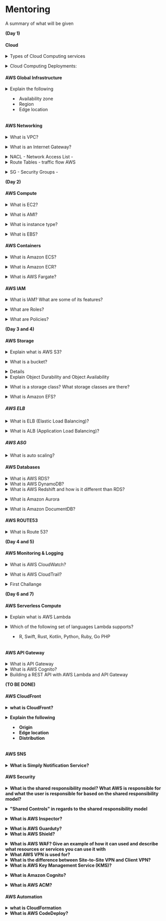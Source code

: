 # Mentoring


A summary of what will be given

<b>(Day 1)</b>

#### Cloud

<details>
<summary> Types of Cloud Computing services</summary><br><b>

1 - IAAS (Infrastructure as a service)<br><br>
  IaaS stands for Infrastructure-as-a-Service. It allows organizations to purchase resources like networking and storage on-demand instead of having to buy costly hardware. IaaS is highly scalable and offers businesses more flexibility than on-premise solutions.

  IaaS can be seen as the basic layer in cloud computing. The virtualized components available through the internet are equivalent to the servers and hardware companies would traditionally store in their building.

  1.1 - When to use IaaS?
  
  Organizations of all sizes can benefit from IaaS. Small companies who want to avoid purchasing hardware or don’t have the time, staff, or ability to host large data centers on-premise, as well as larger businesses who want to stay in control of their apps and only want to consume the resources they actually need. The scalability of IaaS is also great for companies that experience rapid growth.

  1.2 - IaaS delivery
  
  With IaaS, enterprises get a full cloud computing infrastructure including network, servers, operating system, and data centers/storage. Full access is granted through virtualization technology via dashboard or API. This way, clients have complete control over their computing infrastructure.

  The IaaS provider is responsible for managing and maintaining servers, hard drives, storage, and virtualization tools. However, applications, runtime, OS, middleware, and data still need to be managed by the client.

  1.3 - IaaS benefits
  * Flexibility: IaaS is more flexible than all the other cloud computing models.
  * Automation: With IaaS, you can easily automate the deployment of servers, storage, and networking.
  * Cost-reduction: IaaS lets you purchase resources on an as-needed basis, so you only pay for what you’re actually using.
  * Control: IaaS lets you retain complete control of your infrastructure.
  * Scalability: Since you’re only “renting” IT components, you can easily upscale or downscale your resources.

  1.4 - IaaS disadvantages
  * Legacy systems: Before migrating to the cloud, legacy apps might have to be enhanced for the new type of infrastructure.
  * Internal training: Staff might have to undergo additional training to effectively manage and monitor IaaS.
  * Security: While you are in control over your apps, data, middleware, and the OS platform, you are also responsible for mitigating new security threats.

  
  2 - PAAS (Platform as a Service)<br><br>
  PaaS stands for Platform-as-a-Service. The platform that can be accessed through the internet provides developers with a framework and tools to build apps and software that are tailored to the organization’s individual needs.

  PaaS can be seen as a scaled-down version of IaaS. Just like IaaS, the customers have access to servers and data centers which are maintained and managed by the third-party provider. However, they mainly use PaaS for building custom SaaS applications.

  2.1 - When to use PaaS?
  
  There are several situations when a Platform-as-a-Service would be a good idea. For example, if you have several developers working on the same development project, PaaS is a great way to streamline workflows.

  You can even include other vendors and stay flexible during the entire process. PaaS is also the way to go if your organization requires customized applications that need to be developed and deployed in a short amount of time.

  2.2 - PaaS delivery
  
  PaaS delivery can be compared to the way SaaS is delivered. The only difference is that customers don’t access online software, but an online platform for the creation of software. And since tools and environment are ready-to-use, software engineers and developers can concentrate on building applications without having to worry about other components like operation systems, storage, and infrastructure.

  2.3 - PaaS benefits
  * Cost-reduction: PaaS is a simple, cost-effective way to quickly develop and deploy new apps.
  * Scalability: PaaS service models can easily be adjusted to a developer’s needs.
  * Migration: With PaaS, it’s easy to migrate to a hybrid cloud model.
  * Less coding: Your developer teams have to do a lot less coding than before.
  * Freedom: PaaS frees up time as developers can customize apps without having to maintain the software.

  2.4 - PaaS disadvantages
  * Data security: Using third-party vendor-controlled servers means that there are various security risks to look out for.
  * Runtime issues: Some PaaS solutions are not optimized for the language or framework that your development teams are used to.
  * Integrations: You might encounter some challenges with integrating new applications as not every component of your legacy IT system is built for the cloud.
  * Limitations: Customized cloud operations tend to have automated workflows that might not be compatible with PaaS solutions, thus limiting operational capabilities for your end-user.
  
  
  3 - SAAS (Software as a Service)<br><br>
  SaaS stands for Software-as-a-Service. These entire cloud application services are the most common form of cloud computing. They are ready-to-use and often run directly through the client’s web browser, meaning there is no need for installations or downloads like it with on-prem solutions.

  SaaS is hosted on remote servers and fully managed, updated, and maintained by a third-party vendor. This results in less responsibility but also less control for the end-user.

  3.1 - When to use SaaS?
  
  SaaS is ideal for small companies or startups that don’t have the capacity to develop their own software applications. From e-commerce to short-term projects, SaaS is the quickest and easiest solution if you don’t need highly customized applications. SaaS is also a great option for applications that are not used very often, e.g. tax software.

  3.2 - SaaS delivery
  
  SaaS is delivered as a fully functional service and can be accessed remotely via any web browser, allowing clients to work from anywhere. The users connect to the app through a dashboard or API and rely on the SaaS provider when it comes to bug fixes, middleware, support, and any potential technical issues.

  3.3 - SaaS benefits
  * Cost-reduction: SaaS usually resides in a shared or multi-tenant environment. When managed correctly, the license costs are lower compared to traditional models.
  * Scalability: SaaS solutions are easy to scale up or down based on your specific needs.
  * Integration: Many SaaS solutions have integrations with other SaaS offerings, so you don’t have to buy another server or software.
  * Upgrades: With SaaS, you instantly benefit from new software releases and upgrades.
  * Ease of use: Without installation or download, SaaS is easy to use and comes with baked-in best practices.

  3.4 - SaaS disadvantages
  * Data security: Since large volumes of sensitive data are being exchanged with off-premise servers, security and compliance might be compromised.
  * Limited customization: SaaS only allows for minimal customization when it comes to features and capabilities.
  * Interoperability: It might be difficult to integrate SaaS with existing apps and services due to dependencies.
  * Less control: Users have very little control over functionalities, performance, downtime, or how their data is governed.
  * Wasted resources: With the ease of use and scalability SaaS provides, an organization's SaaS stack includes many overlapping, underutilized, or unused apps. The value of SaaS apps in the organization can drop without automated SaaS Management or SaaS optimization processes in place.  
  * Shadow IT: Employees often purchase or sign up for new SaaS without the knowledge of IT. Unmanaged SaaS apps could have potential security gaps.
 
</b></details>


<details>

<summary> Cloud Computing Deployments:</summary> <br><b>


  * Public
  * Hybrid
  * Private
  </b></details>

#### AWS Global Infrastructure

<details>
<summary>Explain the following

  * Availability zone
  * Region
  * Edge location</summary><br><b>
AWS regions are data centers hosted across different geographical locations worldwide, each region is completely independent of one another.<br>

Within each region, there are multiple isolated locations known as Availability Zones. Multiple availability zones ensure high availability in case one of them goes down.<br>

Edge locations are basically content delivery network which caches data and insures lower latency and faster delivery to the users in any location. They are located in major cities in the world.
</b></details>

#### AWS Networking

<details>
<summary>What is VPC?</summary><br><b>

"A logically isolated section of the AWS cloud where you can launch AWS resources in a virtual network that you define"
Read more about it [here](https://aws.amazon.com/vpc).
</b></details>

<details>
<summary>What is an Internet Gateway?</summary><br><b>

"component that allows communication between instances in your VPC and the internet" (AWS docs).
Read more about it [here](https://docs.aws.amazon.com/vpc/latest/userguide/VPC_Internet_Gateway.html)
</b></details>

<details>
<summary>NACL - Network Access List -</summary><br><b>
 allow or deny traffic on the subnet level
</b></details>

<details>
<summary>Route Tables - traffic flow AWS </summary><br><b>

</b></details>

<details>
<summary>SG - Security Groups - </summary><br><b>
allow or deny traffic on the intance level
  
* NACL - security layer on the subnet level.
* Security Group - security layer on the instance level.

Read more about it [here](https://docs.aws.amazon.com/AWSEC2/latest/UserGuide/ec2-security-groups.html) and [here](https://docs.aws.amazon.com/vpc/latest/userguide/VPC_SecurityGroups.html)
</b></details>

<b>(Day 2)</b>

#### AWS Compute

<details>
<summary>What is EC2?</summary><br><b>

"a web service that provides secure, resizable compute capacity in the cloud".
Read more [here](https://aws.amazon.com/ec2)
</b></details>

<details>
<summary>What is AMI?</summary><br><b>

Amazon Machine Images is "An Amazon Machine Image (AMI) provides the information required to launch an instance".
Read more [here](https://docs.aws.amazon.com/AWSEC2/latest/UserGuide/AMIs.html)
</b></details>

<details>
<summary>What is instance type?</summary><br><b>

"the instance type that you specify determines the hardware of the host computer used for your instance"
Read more about instance types [here](https://docs.aws.amazon.com/AWSEC2/latest/UserGuide/instance-types.html)
</b></details>

<details>
<summary>What is EBS?</summary><br><b>

"provides block level storage volumes for use with EC2 instances. EBS volumes behave like raw, unformatted block devices."
More on EBS [here](https://docs.aws.amazon.com/AWSEC2/latest/UserGuide/AmazonEBS.html)
</b></details>

#### AWS Containers

<details>
<summary>What is Amazon ECS?</summary><br><b>

Amazon definition: "Amazon Elastic Container Service (Amazon ECS) is a fully managed container orchestration service. Customers such as Duolingo, Samsung, GE, and Cook Pad use ECS to run their most sensitive and mission critical applications because of its security, reliability, and scalability."

Learn more [here](https://aws.amazon.com/ecs)
</b></details>

<details>
<summary>What is Amazon ECR?</summary><br><b>

Amazon definition: "Amazon Elastic Container Registry (ECR) is a fully-managed Docker container registry that makes it easy for developers to store, manage, and deploy Docker container images."

Learn more [here](https://aws.amazon.com/ecr)
</b></details>

<details>
<summary>What is AWS Fargate?</summary><br><b>

Amazon definition: "AWS Fargate is a serverless compute engine for containers that works with both Amazon Elastic Container Service (ECS) and Amazon Elastic Kubernetes Service (EKS)."

Learn more [here](https://aws.amazon.com/fargate)
</b></details>

#### AWS IAM

<details>
<summary>What is IAM? What are some of its features?</summary><br><b>

Full explanation is [here](https://aws.amazon.com/iam)
In short: it's used for managing users, groups, access policies & roles
IAM configuration is defined globally and not per region
</b></details>

<details>
<summary>What are Roles?</summary><br><b>

A way for allowing a service of AWS to use another service of AWS. You assign roles to AWS resources.
For example, you can make use of a role which allows EC2 service to acesses s3 buckets (read and write).
</b></details>

<details>
<summary>What are Policies?</summary><br><b>

Policies documents used to give permissions as to what a user, group or role are able to do. Their format is JSON.
</b></details>

<b>(Day 3 and 4)</b>

#### AWS Storage
 
<details>
<summary>Explain what is AWS S3?</summary><br><b>

S3 stands for 3 S, Simple Storage Service.
S3 is a object storage service which is fast, scalable and durable. S3 enables customers to upload, download or store any file or object that is up to 5 TB in size.

More on S3 [here](https://aws.amazon.com/s3) 
</b></details>

<details>
<summary>What is a bucket?</summary><br><b>

An S3 bucket is a resource which is similar to folders in a file system and allows storing objects, which consist of data.
</b></details>

<details>
Explain the following:

  * Object Lifecycles - Transfer objects between storage classes based on defined rules of time periods
  * Object Sharing - Share objects via a URL link
  * Object Versioning - Manage multiple versions of an object
</b></details>

<details>
<summary>Explain Object Durability and Object Availability</summary><br><b>

Object Durability: The percent over a one-year time period that a file will not be lost
Object Availability: The percent over a one-year time period that a file will be accessible
</b></details>

<details>
<summary>What is a storage class? What storage classes are there?</summary><br><b>

Each object has a storage class assigned to, affecting its availability and durability. This also has effect on costs.
Storage classes offered today:
  * Standard:
    * Used for general, all-purpose storage (mostly storage that needs to be accessed frequently)
    * The most expensive storage class 
    * 11x9% durability
    * 2x9% availability
    * Default storage class

  * Standard-IA (Infrequent Access)
    * Long lived, infrequently accessed data but must be available the moment it's being accessed
    * 11x9% durability
    * 99.90% availability

  * One Zone-IA (Infrequent Access):
    * Long-lived, infrequently accessed, non-critical data
    * Less expensive than Standard and Standard-IA storage classes
    * 2x9% durability
    * 99.50% availability
    
  * Intelligent-Tiering:
    * Long-lived data with changing or unknown access patterns. Basically, In this class the data automatically moves to the class most suitable for you based on usage patterns
    * Price depends on the used class
    * 11x9% durability
    * 99.90% availability

  * Glacier: Archive data with retrieval time ranging from minutes to hours
  * Glacier Deep Archive: Archive data that rarely, if ever, needs to be accessed with retrieval times in hours
  * Both Glacier and Glacier Deep Archive are:
    * The most cheap storage classes
    * have 9x9% durability 

More on storage classes [here](https://aws.amazon.com/s3/storage-classes)

</b></details>

<details>
<summary>What is Amazon EFS?</summary><br><b>

Amazon definition: "Amazon Elastic File System (Amazon EFS) provides a simple, scalable, fully managed elastic NFS file system for use with AWS Cloud services and on-premises resources."

Learn more [here](https://aws.amazon.com/efs)
</b></details>

##### AWS ELB

<details>
<summary>What is ELB (Elastic Load Balancing)?</summary><br><b>

AWS definition: "Elastic Load Balancing automatically distributes incoming application traffic across multiple targets, such as Amazon EC2 instances, containers, IP addresses, and Lambda functions."

More on ELB [here](https://aws.amazon.com/elasticloadbalancing)
</b></details>

<details>
<summary>What is ALB (Application Load Balancing)?</summary><br><b>
</b></details>

##### AWS ASG

<details>
<summary>What is auto scaling?</summary><br><b>

AWS definition: "AWS Auto Scaling monitors your applications and automatically adjusts capacity to maintain steady, predictable performance at the lowest possible cost"

Read more about auto scaling [here](https://aws.amazon.com/autoscaling)
</b></details>

#### AWS Databases

<details>
<summary>What is AWS RDS?</summary><br><b>
</b></details>

<details>
<summary>What is AWS DynamoDB?</summary><br><b>
</b></details>


<details>
<summary>What is AWS Redshift and how is it different than RDS?</summary><br><b>

cloud data warehouse
</b></details>


<details>
<summary>What is Amazon Aurora</summary><br><b>

A MySQL & Postgresql based relational database. Also, the default database proposed for the user when using RDS for creating a database.
Great for use cases like two-tier web applications that has a MySQL or Postgresql database layer and you need automated backups for your application.
</b></details>

<details>
<summary>What is Amazon DocumentDB?</summary><br><b>

Amazon definition: "Amazon DocumentDB (with MongoDB compatibility) is a fast, scalable, highly available, and fully managed document database service that supports MongoDB workloads. As a document database, Amazon DocumentDB makes it easy to store, query, and index JSON data."

Learn more [here](https://aws.amazon.com/documentdb)
</b></details>

#### AWS ROUTE53

<details>
<summary>What is Route 53?</summary><br><b>

"Amazon Route 53 is a highly available and scalable cloud Domain Name System (DNS) web service"
Some of Route 53 features:
  * Register domain
  * DNS service - domain name translations
  * Health checks - verify your app is available

More on Route 53 [here](https://aws.amazon.com/route53)
</b></details>

<b>(Day 4 and 5)</b>

#### AWS Monitoring & Logging

<details>
<summary>What is AWS CloudWatch?</summary><br><b>

AWS definition: "Amazon CloudWatch is a monitoring and observability service..."

More on CloudWatch [here](https://aws.amazon.com/cloudwatch)
</b></details>

<details>
<summary>What is AWS CloudTrail?</summary><br><b>

AWS definition: "AWS CloudTrail is a service that enables governance, compliance, operational auditing, and risk auditing of your AWS account."

Read more on CloudTrail [here](https://aws.amazon.com/cloudtrail)
</b></details>


<details>
<summary>First Challange</summary><br><b>

→ Deploy Web Application in EC2.
Requirements:      
  - Create an Custom VPC (Network: "10.100.0.0/16")
  - Create an EC2 Instance inside this network 
  - Page returning describe-instances and describe-vpcs in a Table
  - Language:  Up to you
Ref.: https://docs.aws.amazon.com/AWSEC2/latest/APIReference/API_DescribeInstances.html
PS: If you are not a developer, in JSON format is fine (We're going to support you if you need it)
    If you judge it's too easy for you, Add AWS Cognito Authentication to the page

* DNX Foundation
  * https://modules.dnx.one/
 
</b></details>

<b>(Day 6 and 7)</b>

#### AWS Serverless Compute

<details>
<summary>Explain what is AWS Lambda</summary><br><b>

AWS definition: "AWS Lambda lets you run code without provisioning or managing servers. You pay only for the compute time you consume."

Read more on it [here](https://aws.amazon.com/lambda)
</b></details>

<details>
<summary>Which of the following set of languages Lambda supports?

 - R, Swift, Rust, Kotlin, Python, Ruby, Go PHP
</b>
</details>


#### AWS API Gateway 

<details>
<summary> What is API Gateway</summary><br><b>
</b></details>

<details>
<summary>What is AWS Cognito?</summary><br><b>
</b></details>

<details>
<summary>Building a REST API with AWS Lambda and API Gateway</summary><br><b
</b></details>

<b>(TO BE DONE)</b>

#### AWS CloudFront

<details>
<summary>what is CloudFront?</summary><br><b>

AWS definition: "Amazon CloudFront is a fast content delivery network (CDN) service that securely delivers data, videos, applications, and APIs to customers globally with low latency, high transfer speeds, all within a developer-friendly environment."

More on CloudFront [here](https://aws.amazon.com/cloudfront)
</b></details>

<details>
<summary>Explain the following

  * Origin
  * Edge location
  * Distribution</summary><br><b>
</b></details>

#### AWS SNS

<details>
<summary>What is Simply Notification Service?</summary><br><b>

AWS definition: "a highly available, durable, secure, fully managed pub/sub messaging service that enables you to decouple microservices, distributed systems, and serverless applications."

Read more about it [here](https://aws.amazon.com/sns)
</b></details>


#### AWS Security 

<details>
<summary>What is the shared responsibility model? What AWS is responsible for and what the user is responsible for based on the shared responsibility model?</summary><br><b>

The shared responsibility model defines what the customer is responsible for and what AWS is responsible for.

More on the shared responsibility model [here](https://aws.amazon.com/compliance/shared-responsibility-model)
</b></details>


<details>
<summary> "Shared Controls" in regards to the shared responsibility model</summary><br><b>

AWS definition: "apply to both the infrastructure layer and customer layers, but in completely separate contexts or perspectives. In a shared control, AWS provides the requirements for the infrastructure and the customer must provide their own control implementation within their use of AWS services"

Learn more about it [here](https://aws.amazon.com/compliance/shared-responsibility-model)
</b></details>


<details>
<summary>What is AWS Inspector?</summary><br><b>

AWS definition: "Amazon Inspector is an automated security assessment service that helps improve the security and compliance of applications deployed on AWS. Amazon Inspector automatically assesses applications for exposure, vulnerabilities, and deviations from best practices.""

Learn more [here](https://aws.amazon.com/inspector)
</b></details>

<details>
<summary>What is AWS Guarduty?</summary><br><b>
</b></details>

<details>
<summary>What is AWS Shield?</summary><br><b>

AWS definition: "AWS Shield is a managed Distributed Denial of Service (DDoS) protection service that safeguards applications running on AWS."
</b></details>

<details>
<summary>What is AWS WAF? Give an example of how it can used and describe what resources or services you can use it with</summary><br><b>
</b></details>

<details>
<summary>What AWS VPN is used for?</summary><br><b>
</b></details>

<details>
<summary>What is the difference between Site-to-Site VPN and Client VPN?</summary><br><b>
</b></details>


<details>
<summary>What is AWS Key Management Service (KMS)?</summary><br><b>

AWS definition: "KMS makes it easy for you to create and manage cryptographic keys and control their use across a wide range of AWS services and in your applications."
More on KMS [here](https://aws.amazon.com/kms)
</b></details>


<details>
<summary>What is Amazon Cognito?</summary><br><b>

Amazon definition: "Amazon Cognito handles user authentication and authorization for your web and mobile apps."

Learn more [here](https://docs.aws.amazon.com/cognito/index.html)
</b></details>

<details>
<summary>What is AWS ACM?</summary><br><b>

Amazon definition: "AWS Certificate Manager is a service that lets you easily provision, manage, and deploy public and private Secure Sockets Layer/Transport Layer Security (SSL/TLS) certificates for use with AWS services and your internal connected resources."

Learn more [here](https://aws.amazon.com/certificate-manager)
</b></details>

#### AWS Automation

<details>
<summary> what is CloudFormation</summary><br><b>
</b></details>

<details>
<summary>What is AWS CodeDeploy?</summary><br><b>

Amazon definition: "AWS CodeDeploy is a fully managed deployment service that automates software deployments to a variety of compute services such as Amazon EC2, AWS Fargate, AWS Lambda, and your on-premises servers."

Learn more [here](https://aws.amazon.com/codedeploy)
</b></details>

